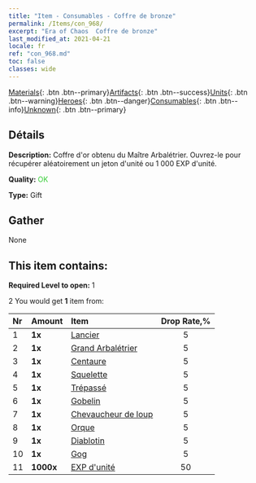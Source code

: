 ```yaml
---
title: "Item - Consumables - Coffre de bronze"
permalink: /Items/con_968/
excerpt: "Era of Chaos  Coffre de bronze"
last_modified_at: 2021-04-21
locale: fr
ref: "con_968.md"
toc: false
classes: wide
---
```

 [Materials](/fr/Items/){: .btn .btn--primary}[Artifacts](/fr/Items/Artifacts/){: .btn .btn--success}[Units](/fr/Items/Units/){: .btn .btn--warning}[Heroes](/fr/Items/Heroes/){: .btn .btn--danger}[Consumables](/fr/Items/Consumables/){: .btn .btn--info}[Unknown](/fr/Items/Unknown/){: .btn .btn--primary}

## Détails
 **Description:** Coffre d'or obtenu du Maître Arbalétrier. Ouvrez-le pour récupérer aléatoirement un jeton d'unité ou 1 000 EXP d'unité.

 **Quality:** <span style="color: #32CD32">OK</span>

 **Type:** Gift

## Gather

  None

## This item contains:

 **Required Level to open:** 1

 2 You would get **1** item  from:

  | Nr | Amount |     Item    | Drop Rate,% |
  |:---|:-------|:------------|:---------:|
  | 1 |  **1x** | [Lancier](/fr/Items/unt_190/) | 5 | 
  | 2 |  **1x** | [Grand Arbalétrier](/fr/Items/unt_191/) | 5 | 
  | 3 |  **1x** | [Centaure](/fr/Items/unt_199/) | 5 | 
  | 4 |  **1x** | [Squelette](/fr/Items/unt_208/) | 5 | 
  | 5 |  **1x** | [Trépassé](/fr/Items/unt_209/) | 5 | 
  | 6 |  **1x** | [Gobelin](/fr/Items/unt_217/) | 5 | 
  | 7 |  **1x** | [Chevaucheur de loup](/fr/Items/unt_218/) | 5 | 
  | 8 |  **1x** | [Orque](/fr/Items/unt_219/) | 5 | 
  | 9 |  **1x** | [Diablotin](/fr/Items/unt_226/) | 5 | 
  | 10 |  **1x** | [Gog](/fr/Items/unt_227/) | 5 | 
  | 11 |  **1000x** | [EXP d'unité](/fr/Items/con_902/) | 50 | 
